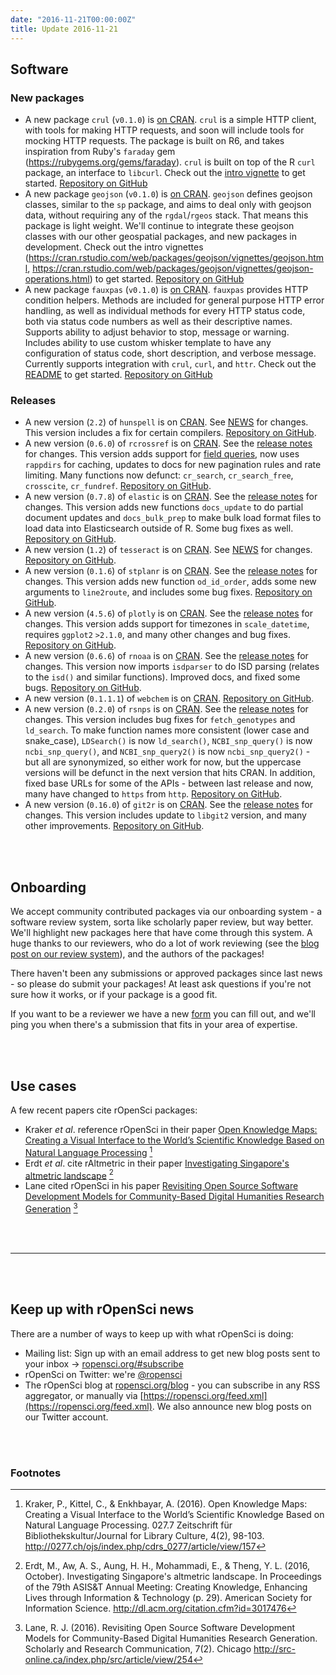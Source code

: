 ```yaml
---
date: "2016-11-21T00:00:00Z"
title: Update 2016-11-21
---
```


## Software

### New packages

* A new package `crul` (`v0.1.0`) is [on CRAN](https://cran.rstudio.com/web/packages/crul). `crul` is a simple HTTP client, with tools for making HTTP requests, and soon will include tools for mocking HTTP requests. The package is built on R6, and takes inspiration from Ruby's `faraday` gem (<https://rubygems.org/gems/faraday>). `crul` is built on top of the R `curl` package, an interface to `libcurl`. Check out the [intro vignette](https://cran.rstudio.com/web/packages/crul/vignettes/crul_vignette.html) to get started. [Repository on GitHub][crul]
* A new package `geojson` (`v0.1.0`) is [on CRAN](https://cran.rstudio.com/web/packages/geojson). `geojson` defines geojson classes, similar to the `sp` package, and aims to deal only with geojson data, without requiring any of the `rgdal`/`rgeos` stack. That means this package is light weight. We'll continue to integrate these geojson classes with our other geospatial packages, and new packages in development. Check out the intro vignettes (<https://cran.rstudio.com/web/packages/geojson/vignettes/geojson.html>, <https://cran.rstudio.com/web/packages/geojson/vignettes/geojson-operations.html>) to get started. [Repository on GitHub][geojson]
* A new package `fauxpas` (`v0.1.0`) is [on CRAN](https://cran.rstudio.com/web/packages/fauxpas). `fauxpas` provides HTTP condition helpers. Methods are included for general purpose HTTP error handling, as well as individual methods for every HTTP status code, both via status code numbers as well as their descriptive names. Supports ability to adjust behavior to stop, message or warning. Includes ability to use custom whisker template to have any configuration of status code, short description, and verbose message. Currently supports integration with `crul`, `curl`, and `httr`. Check out the [README](https://github.com/ropenscilabs/fauxpas#fauxpas) to get started. [Repository on GitHub][fauxpas]

### Releases

* A new version (`2.2`) of `hunspell` is on [CRAN](https://cran.rstudio.com/web/packages/hunspell). See [NEWS](https://github.com/ropensci/hunspell/blob/master/NEWS) for changes. This version includes a fix for certain compilers. [Repository on GitHub][hunspell].
* A new version (`0.6.0`) of `rcrossref` is on [CRAN](https://cran.rstudio.com/web/packages/rcrossref). See the [release notes](https://github.com/ropensci/rcrossref/releases/tag/v0.6.0) for changes. This version adds support for [field queries](https://github.com/CrossRef/rest-api-doc/blob/master/rest_api.md#field-queries), now uses `rappdirs` for caching, updates to docs for new pagination rules and rate limiting. Many functions now defunct: `cr_search`, `cr_search_free`, `crosscite`, `cr_fundref`. [Repository on GitHub][rcrossref].
* A new version (`0.7.8`) of `elastic` is on [CRAN](https://cran.rstudio.com/web/packages/elastic). See the [release notes](https://github.com/ropensci/elastic/releases/tag/v0.7.8) for changes. This version adds new functions `docs_update` to do partial document updates and `docs_bulk_prep` to make bulk load format files to load data into Elasticsearch outside of R. Some bug fixes as well. [Repository on GitHub][elastic].
* A new version (`1.2`) of `tesseract` is on [CRAN](https://cran.rstudio.com/web/packages/tesseract). See [NEWS](https://github.com/ropensci/tesseract/blob/master/NEWS) for changes. [Repository on GitHub][tesseract].
* A new version (`0.1.6`) of `stplanr` is on [CRAN](https://cran.rstudio.com/web/packages/stplanr). See the [release notes](https://github.com/ropensci/stplanr/releases/tag/0.1.6) for changes. This version adds new function `od_id_order`, adds some new arguments to `line2route`, and includes some bug fixes. [Repository on GitHub][stplanr].
* A new version (`4.5.6`) of `plotly` is on [CRAN](https://cran.rstudio.com/web/packages/plotly). See the [release notes](https://github.com/ropensci/plotly/blob/master/NEWS.md#456) for changes. This version adds support for timezones in `scale_datetime`, requires `ggplot2` `>2.1.0`, and many other changes and bug fixes. [Repository on GitHub][plotly].
* A new version (`0.6.6`) of `rnoaa` is on [CRAN](https://cran.rstudio.com/web/packages/rnoaa). See the [release notes](https://github.com/ropensci/rnoaa/releases/tag/v0.6.6) for changes. This version now imports `isdparser` to do ISD parsing (relates to the `isd()` and similar functions). Improved docs, and fixed some bugs. [Repository on GitHub][rnoaa].
* A new version (`0.1.1.1`) of `webchem` is on [CRAN](https://cran.rstudio.com/web/packages/webchem). [Repository on GitHub][webchem].
* A new version (`0.2.0`) of `rsnps` is on [CRAN](https://cran.rstudio.com/web/packages/rsnps). See the [release notes](https://github.com/ropensci/rsnps/releases/tag/v0.2.0) for changes. This version includes bug fixes for `fetch_genotypes` and `ld_search`. To make function names more consistent (lower case and snake_case), `LDSearch()` is now `ld_search()`, `NCBI_snp_query()` is now `ncbi_snp_query()`, and `NCBI_snp_query2()` is now `ncbi_snp_query2()` - but all are synonymized, so either work for now, but the uppercase versions will be defunct in the next version that hits CRAN. In addition, fixed base URLs for some of the APIs - between last release and now, many have changed to `https` from `http`. [Repository on GitHub][rsnps].
* A new version (`0.16.0`) of `git2r` is on [CRAN](https://cran.rstudio.com/web/packages/git2r). See the [release notes](https://github.com/ropensci/git2r/releases/tag/v0.16.0) for changes. This version includes update to `libgit2` version, and many other improvements. [Repository on GitHub][git2r].

<br><br>

## Onboarding

We accept community contributed packages via our onboarding system - a software review
system, sorta like scholarly paper review, but way better. We'll highlight new packages
here that have come through this system. A huge thanks to our reviewers, who
do a lot of work reviewing (see the [blog post on our review system](https://ropensci.org/blog/2016/03/28/software-review)),
and the authors of the packages! 

There haven't been any submissions or approved packages since last news - so please do submit your packages!  At least ask questions if you're not sure how it works, or if your package is a good fit. 

If you want to be a reviewer we have a new [form](https://ropensci.org/onboarding/) you can fill out, and we'll ping you when there's a submission that fits in your area of expertise.

<br><br>

## Use cases

A few recent papers cite rOpenSci packages:

* Kraker _et al_. reference rOpenSci in their paper [Open Knowledge Maps: Creating a Visual Interface to the World’s Scientific Knowledge Based on Natural Language Processing](http://0277.ch/ojs/index.php/cdrs_0277/article/view/157) [^1]
* Erdt _et al_. cite rAltmetric in their paper [Investigating Singapore's altmetric landscape](http://dl.acm.org/citation.cfm?id=3017476) [^2]
* Lane cited rOpenSci in his paper [Revisiting Open Source Software Development Models for Community-Based Digital Humanities Research Generation](http://src-online.ca/index.php/src/article/view/254) [^3]

<br><br>

-----------------------------

<br><br>

## Keep up with rOpenSci news

There are a number of ways to keep up with what rOpenSci is doing:

* Mailing list: Sign up with an email address to get new blog posts sent to your inbox -> [ropensci.org/#subscribe](https://ropensci.org/#subscribe)
* rOpenSci on Twitter: we're [@ropensci](https://twitter.com/ropensci)
* The rOpenSci blog at [ropensci.org/blog](https://ropensci.org/blog) - you can subscribe in any RSS aggregator, or manually via [https://ropensci.org/feed.xml](https://ropensci.org/feed.xml). We also announce new blog posts on our Twitter account.

[crul]: https://github.com/ropenscilabs/crul
[fauxpas]: https://github.com/ropenscilabs/fauxpas
[geojson]: https://github.com/ropensci/geojson
[hunspell]: https://github.com/ropensci/hunspell
[stplanr]: https://github.com/ropensci/stplanr
[plotly]: https://github.com/ropensci/plotly
[rcrossref]: https://github.com/ropensci/rcrossref
[elastic]: https://github.com/ropensci/elastic
[tesseract]: https://github.com/ropensci/tesseract
[rnoaa]: https://github.com/ropensci/rnoaa
[webchem]: https://github.com/ropensci/webchem
[rsnps]: https://github.com/ropensci/rsnps
[git2r]: https://github.com/ropensci/git2r

<br><br>

### Footnotes

[^1]: Kraker, P., Kittel, C., & Enkhbayar, A. (2016). Open Knowledge Maps: Creating a Visual Interface to the World’s Scientific Knowledge Based on Natural Language Processing. 027.7 Zeitschrift für Bibliothekskultur/Journal for Library Culture, 4(2), 98-103. <http://0277.ch/ojs/index.php/cdrs_0277/article/view/157>
[^2]: Erdt, M., Aw, A. S., Aung, H. H., Mohammadi, E., & Theng, Y. L. (2016, October). Investigating Singapore's altmetric landscape. In Proceedings of the 79th ASIS&T Annual Meeting: Creating Knowledge, Enhancing Lives through Information & Technology (p. 29). American Society for Information Science. <http://dl.acm.org/citation.cfm?id=3017476>
[^3]: Lane, R. J. (2016). Revisiting Open Source Software Development Models for Community-Based Digital Humanities Research Generation. Scholarly and Research Communication, 7(2). Chicago <http://src-online.ca/index.php/src/article/view/254>
